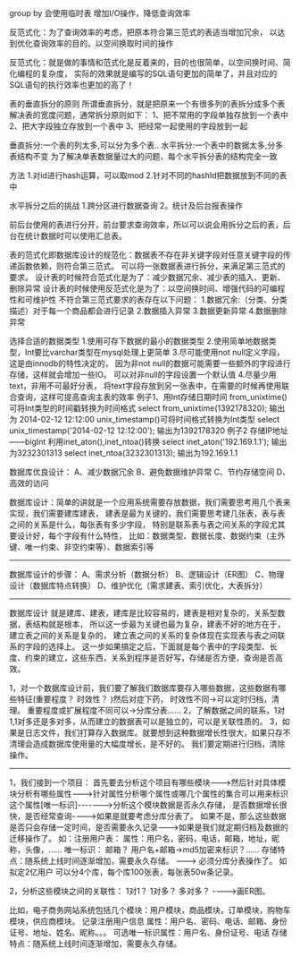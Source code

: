 group by 会使用临时表 增加I/O操作，降低查询效率


反范式化：为了查询效率的考虑，把原本符合第三范式的表适当增加冗余，
          以达到优化查询效率的目的。以空间换取时间的操作

反范式化：就是做的事情和范式化是反着来的，目的也很简单，以空间换时间、简化编程的复杂度，
          实际的效果就是编写的SQL语句更加的简单了，并且对应的SQL语句的执行效率也更加的高了！



表的垂直拆分的原则
所谓垂直拆分，就是把原来一个有很多列的表拆分成多个表解决表的宽度问题，通常拆分原则如下：
1、把不常用的字段单独存放到一个表中
2、把大字段独立存放到一个表中
3、把经常一起使用的字段放到一起



垂直拆分:一个表的列太多,可以分为多个表..
水平拆分:一个表中的数据太多,分多表结构不变
为了解决单表数据量过大的问题，每个水平拆分表的结构完全一致

方法
1.对id进行hash运算，可以取mod
2.针对不同的hashId把数据放到不同的表中

水平拆分之后的挑战
1.跨分区进行数据查询
2。统计及后台报表操作

前后台使用的表进行分开，前台要求查询效率，所以可以说会用拆分之后的表，后台在统计数据时可以使用汇总表。



表的范式化即数据库设计的规范化：数据表不存在非关键字段对任意关键字段的传递函数依赖，则符合第三范式。
可以将一张数据表进行拆分，来满足第三范式的要求。
设计表的时候符合范式化是为了：减少数据冗余、减少表的插入、更新、删除异常
设计表的时候使用反范式化是为了：以空间换时间、增强代码的可编程性和可维护性
不符合第三范式要求的表存在以下问题：
1.数据冗余:（分类、分类描述）对于每一个商品都会进行记录
2.数据插入异常
3.数据更新异常
4.数据删除异常

选择合适的数据类型
1.使用可存下数据的最小的数据类型
2.使用简单地数据类型，Int要比varchar类型在mysql处理上更简单
3.尽可能使用not null定义字段，这是由innodb的特性决定的，
    因为非not null的数据可能需要一些额外的字段进行存储，这样就会增加一些IO。
    可以对非null的字段设置一个默认值
4.尽量少用text，非用不可最好分表，
  将text字段存放到另一张表中，在需要的时候再使用联合查询，这样可提高查询主表的效率
例子1、用Int存储日期时间
from_unixtime()可将Int类型的时间戳转换为时间格式
select from_unixtime(1392178320); 输出为 2014-02-12 12:12:00
unix_timestamp()可将时间格式转换为Int类型
select unix_timestamp('2014-02-12 12:12:00'); 输出为1392178320
例子2
存储IP地址——bigInt
利用inet_aton(),inet_ntoa()转换
select inet_aton('192.169.1.1'); 输出为3232301313
select inet_ntoa(3232301313); 输出为192.169.1.1



数据库优良设计：
A、减少数据冗余
B、避免数据维护异常
C、节约存储空间
D、高效的访问

数据库设计：简单的讲就是一个应用系统需要存放数据，我们需要思考用几个表来实现，我们需要建库建表，
        建表是最为关键的，我们需要思考建几张表，表与表之间的关系是什么，每张表有多少字段，
        特别是联系表与表之间关系的字段尤其要设计好，每个字段有什么特性，
        比如：数据类型、数据长度、数据约束（主外键、唯一约束、非空约束等）、数据索引等

*************************************************************************************
数据库设计的步骤：
A、需求分析（数据分析）
B、逻辑设计（ER图）
C、物理设计（数据库特点转换）
D、维护优化（需求建表、索引优化，大表拆分）

*************************************************************************************
数据库设计
就是建库、建表，建库是比较容易的，建表是相对复杂的，关系型数据，表结构就是根本，
所以这一步最为关键也最为复杂，建表不好的地方在于，建立表之间的关系是复杂的，
建立表之间的关系的复杂体现在实现表与表之间联系的字段的选择上。
这一步如果搞定之后，下面就是每个表中的字段类型、长度、约束的建立，这些东西，关系到程序是否好写，存储是否方便，查询是否高效。


1，对一个数据库设计前，我们要了解我们数据库要存入哪些数据，这些数据有哪些特征(重要程度？ 时效性？ )然后对症下药，
    时效性不同->可以定时归档，清理。   重要程度或扩展程度不同可以->分库分表……
2，了解数据之间的联系，1对1,1对多还是多对多，从而建立的数据表可以是独立的，可以是关联性质的。
3，如果是日志文件，我们打算存入数据库。就要想到这种数据增长性很大，如果只存不清理会造成数据库使用量的大幅度增长，是不好的。
    我们要定期进行归档，清除操作。
*************************************************************************************
1，我们接到一个项目：
首先要去分析这个项目有哪些模块--->然后针对具体模块分析有哪些属性--->针对属性分析哪个属性或哪几个属性的集合可以用来标识这个属性[唯一标识]------->分析这个模块数据是否永久存储，
    是否数据增长很快，是否经常查询---->如果是就要考虑分库分表了。
    如果不是，那么这些数据是否只会存储一定时间，是否需要永久记录--->如果是我们就定期归档及数据的迁移操作了。
如：注册用户表：
属性：用户名，密码，电话，邮箱，地址，昵称，头像，……
唯一标识： 邮箱？ 用户名+邮箱->md5加密来标识？……
存储特点：随系统上线时间逐渐增加，需要永久存储。 ---> 必须分库分表操作了。
如拟定2亿用户 可以分4个库，每个库100张表，每张表50w条记录。

2，分析这些模块之间的关联性：
1对1？ 1对多？ 多对多？ ---->画ER图。

比如，电子商务网站系统包括几个模块：用户模块，商品模块，订单模块，购物车模块，供应商模块。
记录注册用户信息
属性：用户名、密码、电话、邮箱、身份证号、地址、姓名、昵称。。。
可选唯一标识属性：用户名、身份证号、电话
存储特点：随系统上线时间逐渐增加，需要永久存储。
